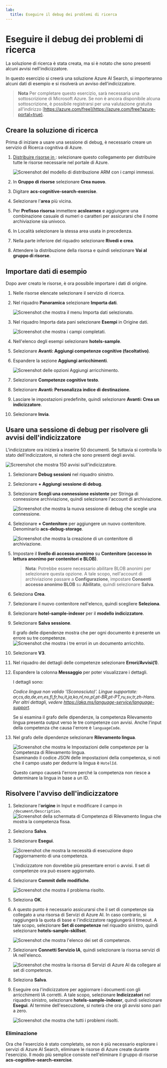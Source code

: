 ```yaml
---
lab:
  title: Eseguire il debug dei problemi di ricerca
---
```


# Eseguire il debug dei problemi di ricerca

La soluzione di ricerca è stata creata, ma si è notato che sono presenti alcuni avvisi nell'indicizzatore.

In questo esercizio si creerà una soluzione Azure AI Search, si importeranno alcuni dati di esempio e si risolverà un avviso dell'indicizzatore.

> **Nota** Per completare questo esercizio, sarà necessaria una sottoscrizione di Microsoft Azure. Se non è ancora disponibile alcuna sottoscrizione, è possibile registrarsi per una valutazione gratuita all'indirizzo [https://azure.com/free](https://azure.com/free?azure-portal=true).

## Creare la soluzione di ricerca

Prima di iniziare a usare una sessione di debug, è necessario creare un servizio di Ricerca cognitiva di Azure.

1. [Distribuire risorse in ](https://portal.azure.com/#create/Microsoft.Template/uri/https%3A%2F%2Fraw.githubusercontent.com%2FAzure-Samples%2Fazure-search-knowledge-mining%2Fmain%2Fazuredeploy.json): selezionare questo collegamento per distribuire tutte le risorse necessarie nel portale di Azure.

    ![Screenshot del modello di distribuzione ARM con i campi immessi.](../media/08-media/arm-template-deployment.png)

1. In **Gruppo di risorse** selezionare **Crea nuovo**.
1. Digitare **acs-cognitive-search-exercise**.
1. Selezionare l'**area** più vicina.
1. Per **Prefisso risorsa** immettere **acslearnex** e aggiungere una combinazione casuale di numeri o caratteri per assicurarsi che il nome archiviazione sia univoco.
1. In Località selezionare la stessa area usata in precedenza.
1. Nella parte inferiore del riquadro selezionare **Rivedi e crea**.
1. Attendere la distribuzione della risorsa e quindi selezionare **Vai al gruppo di risorse**.

## Importare dati di esempio

Dopo aver creato le risorse, è ora possibile importare i dati di origine.

1. Nelle risorse elencate selezionare il servizio di ricerca.

1. Nel riquadro **Panoramica** selezionare **Importa dati**.

      ![Screenshot che mostra il menu Importa dati selezionato.](../media/08-media/import-data.png)

1. Nel riquadro Importa data pani selezionare **Esempi** in Origine dati.

      ![Screenshot che mostra i campi completati.](../media/08-media/import-data-selection-screen-small.png)

1. Nell'elenco degli esempi selezionare **hotels-sample**.
1. Selezionare **Avanti: Aggiungi competenze cognitive (facoltativo)**.
1. Espandere la sezione **Aggiungi arricchimenti**.

    ![Screenshot delle opzioni Aggiungi arricchimento.](../media/08-media/add-enrichments.png)

1. Selezionare **Competenze cognitive testo**.
1. Selezionare **Avanti: Personalizza indice di destinazione**.
1. Lasciare le impostazioni predefinite, quindi selezionare **Avanti: Crea un indicizzatore**.
1. Selezionare **Invia**.

## Usare una sessione di debug per risolvere gli avvisi dell'indicizzatore

L'indicizzatore ora inizierà a inserire 50 documenti. Se tuttavia si controlla lo stato dell'indicizzatore, si noterà che sono presenti degli avvisi.

![Screenshot che mostra 150 avvisi sull'indicizzatore.](../media/08-media/indexer-warnings.png)

1. Selezionare **Debug sessioni** nel riquadro sinistro.

1. Selezionare **+ Aggiungi sessione di debug**.

1. Selezionare **Scegli una connessione esistente** per Stringa di connessione archiviazione, quindi selezionare l'account di archiviazione.

    ![Screenshot che mostra la nuova sessione di debug che sceglie una connessione.](../media/08-media/connect-storage.png)
1. Selezionare **+ Contenitore** per aggiungere un nuovo contenitore. Denominarlo **acs-debug-storage**.

    ![Screenshot che mostra la creazione di un contenitore di archiviazione.](../media/08-media/create-storage-container.png)

1. Impostare il **livello di accesso anonimo** su **Contenitore (accesso in lettura anonimo per contenitori e BLOB)**.

    > **Nota**: Potrebbe essere necessario abilitare BLOB anonimi per selezionare questa opzione. A tale scopo, nell'account di archiviazione passare a **Configurazione**, impostare **Consenti accesso anonimo BLOB** su **Abilitato**, quindi selezionare **Salva**.

1. Seleziona **Crea**.
1. Selezionare il nuovo contenitore nell'elenco, quindi scegliere **Seleziona**.
1. Selezionare **hotel-sample-indexer** per il **modello indicizzatore**.
1. Selezionare **Salva sessione**.

    Il grafo delle dipendenze mostra che per ogni documento è presente un errore su tre competenze.
    ![Screenshot che mostra i tre errori in un documento arricchito.](../media/08-media/warning-skill-selection.png)

1. Selezionare **V3**.
1. Nel riquadro dei dettagli delle competenze selezionare **Errori/Avvisi(1)**.
1. Espandere la colonna **Messaggio** per poter visualizzare i dettagli.

    I dettagli sono:

    *Codice lingua non valido '(Sconosciuto)'. Lingue supportate: ar,cs,da,de,en,es,fi,fr,hu,it,ja,ko,nl,no,pl,pt-BR,pt-PT,ru,sv,tr,zh-Hans. Per altri dettagli, vedere https://aka.ms/language-service/language-support.*

    Se si esamina il grafo delle dipendenze, la competenza Rilevamento lingua presenta output verso le tre competenze con avvisi. Anche l'input della competenza che causa l'errore è `languageCode`.

1. Nel grafo delle dipendenze selezionare **Rilevamento lingua**.

    ![Screenshot che mostra le Impostazioni delle competenze per la Competenza di Rilevamento lingua.](../media/08-media/language-detection-error.png)
    Esaminando il codice JSON delle impostazioni della competenza, si noti che il campo usato per dedurre la lingua è `HotelId`.

    Questo campo causerà l'errore perché la competenza non riesce a determinare la lingua in base a un ID.

## Risolvere l'avviso dell'indicizzatore

1. Selezionare l’**origine** in Input e modificare il campo in `/document/Description`.
    ![Screenshot della schermata di Competenza di Rilevamento lingua che mostra la competenza fissa.](../media/08-media/language-detection-fix.png)
1. Seleziona **Salva**.
1. Selezionare **Esegui**.

    ![Screenshot che mostra la necessità di esecuzione dopo l'aggiornamento di una competenza.](../media/08-media/rerun-debug-session.png)

    L'indicizzatore non dovrebbe più presentare errori o avvisi. Il set di competenze ora può essere aggiornato.

1. Selezionare **Commit delle modifiche**.

    ![Screenshot che mostra il problema risolto.](../media/08-media/error-fixed.png)
1. Seleziona **OK**.

1. A questo punto è necessario assicurarsi che il set di competenze sia collegato a una risorsa di Servizi di Azure AI. In caso contrario, si raggiungerà la quota di base e l'indicizzatore raggiungerà il timeout. A tale scopo, selezionare **Set di competenze** nel riquadro sinistro, quindi selezionare **hotels-sample-skillset**.

    ![Screenshot che mostra l'elenco dei set di competenze.](../media/08-media/update-skillset.png)
1. Selezionare **Connetti Servizio IA**, quindi selezionare la risorsa servizi di IA nell'elenco.

    ![Screenshot che mostra la risorsa di Servizi di Azure AI da collegare al set di competenze.](../media/08-media/skillset-attach-service.png)
1. Seleziona **Salva**.

1. Eseguire ora l'indicizzatore per aggiornare i documenti con gli arricchimenti IA corretti. A tale scopo, selezionare **Indicizzatori** nel riquadro sinistro, selezionare  **hotels-sample-indexer**, quindi selezionare **Esegui**.  Al termine dell'esecuzione, si noterà che ora gli avvisi sono pari a zero.

    ![Screenshot che mostra che tutti i problemi risolti.](../media/08-media/warnings-fixed-indexer.png)

### Eliminazione

 Ora che l'esercizio è stato completato, se non è più necessario esplorare i servizi di Azure AI Search, eliminare le risorse di Azure create durante l'esercizio. Il modo più semplice consiste nell'eliminare il gruppo di risorse **acs-cognitive-search-exercise**.

